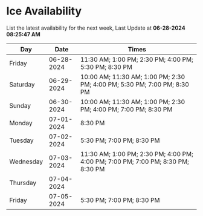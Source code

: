 # Ice Availability

List the latest availability for the next week, Last Update at **06-28-2024 08:25:47 AM**

| Day         | Date        | Times       |
| ----------- | ----------- | ----------- |
|Friday|06-28-2024|11:30 AM; 1:00 PM; 2:30 PM; 4:00 PM; 5:30 PM; 8:30 PM|
|Saturday|06-29-2024|10:00 AM; 11:30 AM; 1:00 PM; 2:30 PM; 4:00 PM; 5:30 PM; 7:00 PM; 8:30 PM|
|Sunday|06-30-2024|10:00 AM; 11:30 AM; 1:00 PM; 2:30 PM; 4:00 PM; 7:00 PM; 8:30 PM|
|Monday|07-01-2024|8:30 PM|
|Tuesday|07-02-2024|5:30 PM; 7:00 PM; 8:30 PM|
|Wednesday|07-03-2024|11:30 AM; 1:00 PM; 2:30 PM; 4:00 PM; 4:00 PM; 7:00 PM; 7:00 PM; 8:30 PM; 8:30 PM|
|Thursday|07-04-2024||
|Friday|07-05-2024|5:30 PM; 7:00 PM; 8:30 PM|
